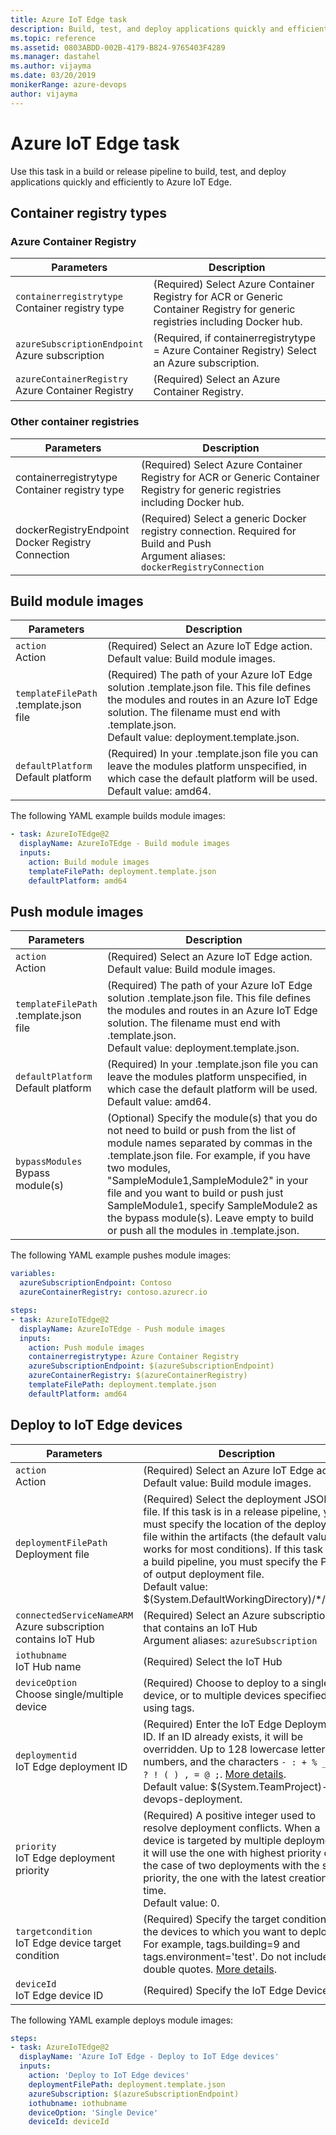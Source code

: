 ```yaml
---
title: Azure IoT Edge task
description: Build, test, and deploy applications quickly and efficiently to Azure IoT Edge
ms.topic: reference
ms.assetid: 0803ABDD-002B-4179-B824-9765403F4289
ms.manager: dastahel
ms.author: vijayma
ms.date: 03/20/2019
monikerRange: azure-devops
author: vijayma
---
```


# Azure IoT Edge task

Use this task in a build or release pipeline to build, test, and deploy applications quickly and efficiently to Azure IoT Edge.

## Container registry types

### Azure Container Registry

|Parameters|Description|
|--- |--- |
|`containerregistrytype` <br/>Container registry type|(Required) Select Azure Container Registry for ACR or Generic Container Registry for generic registries including Docker hub.|
|`azureSubscriptionEndpoint` <br/>Azure subscription|(Required, if containerregistrytype = Azure Container Registry) Select an Azure subscription.|
|`azureContainerRegistry` <br/>Azure Container Registry|(Required) Select an Azure Container Registry.|

### Other container registries

|Parameters|Description|
|--- |--- |
|containerregistrytype <br/>Container registry type|(Required) Select Azure Container Registry for ACR or Generic Container Registry for generic registries including Docker hub.|
|dockerRegistryEndpoint <br/>Docker Registry Connection|(Required) Select a generic Docker registry connection. Required for Build and Push <br/>Argument aliases: `dockerRegistryConnection`|

## Build module images

|Parameters|Description|
|--- |--- |
|`action` <br/>Action|(Required) Select an Azure IoT Edge action. <br/>Default value: Build module images.|
|`templateFilePath` <br/>.template.json file|(Required) The path of your Azure IoT Edge solution .template.json file. This file defines the modules and routes in an Azure IoT Edge solution. The filename must end with .template.json. <br/>Default value: deployment.template.json.|
|`defaultPlatform` <br/>Default platform|(Required) In your .template.json file you can leave the modules platform unspecified, in which case the default platform will be used. <br/>Default value: amd64.|

The following YAML example builds module images:

```YAML
- task: AzureIoTEdge@2
  displayName: AzureIoTEdge - Build module images
  inputs:
    action: Build module images
    templateFilePath: deployment.template.json
    defaultPlatform: amd64  
```

## Push module images

|Parameters|Description|
|--- |--- |
|`action` <br/>Action|(Required) Select an Azure IoT Edge action. <br/>Default value: Build module images.|
|`templateFilePath` <br/>.template.json file|(Required) The path of your Azure IoT Edge solution .template.json file. This file defines the modules and routes in an Azure IoT Edge solution. The filename must end with .template.json. <br/>Default value: deployment.template.json.|
|`defaultPlatform` <br/>Default platform|(Required) In your .template.json file you can leave the modules platform unspecified, in which case the default platform will be used. <br/>Default value: amd64.|
|`bypassModules` <br/>Bypass module(s)|(Optional) Specify the module(s) that you do not need to build or push from the list of module names separated by commas in the .template.json file. For example, if you have two modules, "SampleModule1,SampleModule2" in your file and you want to build or push just SampleModule1, specify SampleModule2 as the bypass module(s). Leave empty to build or push all the modules in .template.json.|

The following YAML example pushes module images:

```YAML
variables:
  azureSubscriptionEndpoint: Contoso
  azureContainerRegistry: contoso.azurecr.io

steps:    
- task: AzureIoTEdge@2
  displayName: AzureIoTEdge - Push module images
  inputs:
    action: Push module images
    containerregistrytype: Azure Container Registry
    azureSubscriptionEndpoint: $(azureSubscriptionEndpoint)
    azureContainerRegistry: $(azureContainerRegistry)
    templateFilePath: deployment.template.json
    defaultPlatform: amd64  
```

## Deploy to IoT Edge devices

|Parameters|Description|
|--- |--- |
|`action` <br/>Action|(Required) Select an Azure IoT Edge action. <br/>Default value: Build module images.|
|`deploymentFilePath` <br/>Deployment file|(Required) Select the deployment JSON file. If this task is in a release pipeline, you must specify the location of the deployment file within the artifacts (the default value works for most conditions). If this task is in a build pipeline, you must specify the Path of output deployment file. <br/>Default value: $(System.DefaultWorkingDirectory)/*/.json.|
|`connectedServiceNameARM` <br/>Azure subscription contains IoT Hub|(Required) Select an Azure subscription that contains an IoT Hub <br/>Argument aliases: `azureSubscription`|
|`iothubname` <br/>IoT Hub name|(Required) Select the IoT Hub|
|`deviceOption` <br/>Choose single/multiple device|(Required) Choose to deploy to a single device, or to multiple devices specified by using tags.|
|`deploymentid` <br/>IoT Edge deployment ID|(Required) Enter the IoT Edge Deployment ID. If an ID already exists, it will be overridden. Up to 128 lowercase letters, numbers, and the characters `- : + % _ # * ? ! ( ) , = @ ;`. [More details](https://docs.microsoft.com/azure/iot-edge/how-to-deploy-monitor#monitor-a-deployment). <br/>Default value: $(System.TeamProject)-devops-deployment.|
|`priority` <br/>IoT Edge deployment priority|(Required) A positive integer used to resolve deployment conflicts. When a device is targeted by multiple deployments it will use the one with highest priority or, in the case of two deployments with the same priority, the one with the latest creation time. <br/>Default value: 0.|
|`targetcondition` <br/>IoT Edge device target condition|(Required) Specify the target condition of the devices to which you want to deploy. For example, tags.building=9 and tags.environment='test'. Do not include double quotes. [More details](https://docs.microsoft.com/azure/iot-edge/how-to-deploy-monitor#monitor-a-deployment).|
|`deviceId` <br/>IoT Edge device ID|(Required) Specify the IoT Edge Device ID.|

The following YAML example deploys module images:
```YAML
steps:
- task: AzureIoTEdge@2
  displayName: 'Azure IoT Edge - Deploy to IoT Edge devices'
  inputs:
    action: 'Deploy to IoT Edge devices'
    deploymentFilePath: deployment.template.json
    azureSubscription: $(azureSubscriptionEndpoint)
    iothubname: iothubname
    deviceOption: 'Single Device'
    deviceId: deviceId
```






